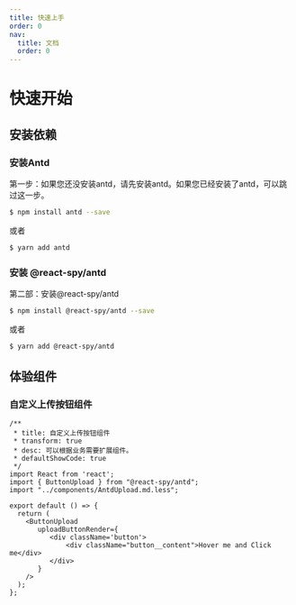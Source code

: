 ```yaml
---
title: 快速上手
order: 0
nav:
  title: 文档
  order: 0
---
```


# 快速开始

## 安装依赖

### 安装Antd

第一步：如果您还没安装antd，请先安装antd。如果您已经安装了antd，可以跳过这一步。


```bash
$ npm install antd --save
```
或者
```bash
$ yarn add antd
```

### 安装 @react-spy/antd

第二部：安装@react-spy/antd


```bash
$ npm install @react-spy/antd --save
```
或者
```bash
$ yarn add @react-spy/antd
```

## 体验组件

### 自定义上传按钮组件

```tsx
/**
 * title: 自定义上传按钮组件
 * transform: true
 * desc: 可以根据业务需要扩展组件。
 * defaultShowCode: true
 */
import React from 'react';
import { ButtonUpload } from "@react-spy/antd";
import "../components/AntdUpload.md.less";

export default () => {
  return (
    <ButtonUpload
       uploadButtonRender={
          <div className='button'>
              <div className="button__content">Hover me and Click me</div>
          </div>
       }
    />
  );
};
```
